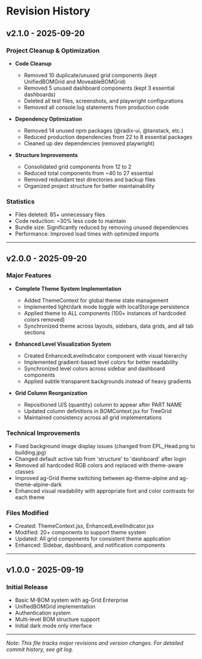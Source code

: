 # Revision History

## v2.1.0 - 2025-09-20
### Project Cleanup & Optimization
- **Code Cleanup**
  - Removed 10 duplicate/unused grid components (kept UnifiedBOMGrid and MoveableBOMGrid)
  - Removed 5 unused dashboard components (kept 3 essential dashboards)
  - Deleted all test files, screenshots, and playwright configurations
  - Removed all console.log statements from production code

- **Dependency Optimization**
  - Removed 14 unused npm packages (@radix-ui, @tanstack, etc.)
  - Reduced production dependencies from 22 to 8 essential packages
  - Cleaned up dev dependencies (removed playwright)

- **Structure Improvements**
  - Consolidated grid components from 12 to 2
  - Reduced total components from ~40 to 27 essential
  - Removed redundant test directories and backup files
  - Organized project structure for better maintainability

### Statistics
- Files deleted: 85+ unnecessary files
- Code reduction: ~30% less code to maintain
- Bundle size: Significantly reduced by removing unused dependencies
- Performance: Improved load times with optimized imports

---

## v2.0.0 - 2025-09-20
### Major Features
- **Complete Theme System Implementation**
  - Added ThemeContext for global theme state management
  - Implemented light/dark mode toggle with localStorage persistence
  - Applied theme to ALL components (100+ instances of hardcoded colors removed)
  - Synchronized theme across layouts, sidebars, data grids, and all tab sections

- **Enhanced Level Visualization System**
  - Created EnhancedLevelIndicator component with visual hierarchy
  - Implemented gradient-based level colors for better readability
  - Synchronized level colors across sidebar and dashboard components
  - Applied subtle transparent backgrounds instead of heavy gradients

- **Grid Column Reorganization**
  - Repositioned U/S (quantity) column to appear after PART NAME
  - Updated column definitions in BOMContext.jsx for TreeGrid
  - Maintained consistency across all grid implementations

### Technical Improvements
- Fixed background image display issues (changed from EPL_Head.png to building.jpg)
- Changed default active tab from 'structure' to 'dashboard' after login
- Removed all hardcoded RGB colors and replaced with theme-aware classes
- Improved ag-Grid theme switching between ag-theme-alpine and ag-theme-alpine-dark
- Enhanced visual readability with appropriate font and color contrasts for each theme

### Files Modified
- Created: ThemeContext.jsx, EnhancedLevelIndicator.jsx
- Modified: 20+ components to support theme system
- Updated: All grid components for consistent theme application
- Enhanced: Sidebar, dashboard, and notification components

---

## v1.0.0 - 2025-09-19
### Initial Release
- Basic M-BOM system with ag-Grid Enterprise
- UnifiedBOMGrid implementation
- Authentication system
- Multi-level BOM structure support
- Initial dark mode only interface

---

*Note: This file tracks major revisions and version changes. For detailed commit history, see git log.*